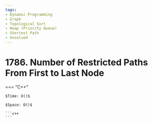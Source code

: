 ```yaml
---
tags:
- Dynamic Programming
- Graph
- Topological Sort
- Heap (Priority Queue)
- Shortest Path
- Unsolved
---
```



# 1786. Number of Restricted Paths From First to Last Node

=== "C++"

    $Time: O()$

    $Space: O()$

    ```c++
    ```